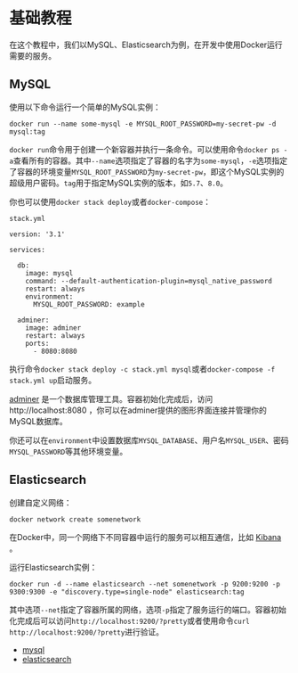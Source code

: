 # 基础教程

在这个教程中，我们以MySQL、Elasticsearch为例，在开发中使用Docker运行需要的服务。

## MySQL

使用以下命令运行一个简单的MySQL实例：

`docker run --name some-mysql -e MYSQL_ROOT_PASSWORD=my-secret-pw -d mysql:tag`

`docker run`命令用于创建一个新容器并执行一条命令。可以使用命令`docker ps -a`查看所有的容器。其中`--name`选项指定了容器的名字为`some-mysql`，`-e`选项指定了容器的环境变量`MYSQL_ROOT_PASSWORD`为`my-secret-pw`，即这个MySQL实例的超级用户密码。`tag`用于指定MySQL实例的版本，如`5.7`、`8.0`。

你也可以使用`docker stack deploy`或者`docker-compose`：

`stack.yml`

```
version: '3.1'

services:

  db:
    image: mysql
    command: --default-authentication-plugin=mysql_native_password
    restart: always
    environment:
      MYSQL_ROOT_PASSWORD: example

  adminer:
    image: adminer
    restart: always
    ports:
      - 8080:8080
```

执行命令`docker stack deploy -c stack.yml mysql`或者`docker-compose -f stack.yml up`启动服务。

[adminer](https://www.adminer.org/) 是一个数据库管理工具。容器初始化完成后，访问 http://localhost:8080 ，你可以在adminer提供的图形界面连接并管理你的MySQL数据库。

你还可以在`environment`中设置数据库`MYSQL_DATABASE`、用户名`MYSQL_USER`、密码`MYSQL_PASSWORD`等其他环境变量。

## Elasticsearch

创建自定义网络：

`docker network create somenetwork`

在Docker中，同一个网络下不同容器中运行的服务可以相互通信，比如 [Kibana](https://www.elastic.co/cn/kibana) 。

运行Elasticsearch实例：

`docker run -d --name elasticsearch --net somenetwork -p 9200:9200 -p 9300:9300 -e "discovery.type=single-node" elasticsearch:tag`

其中选项`--net`指定了容器所属的网络，选项`-p`指定了服务运行的端口。容器初始化完成后可以访问`http://localhost:9200/?pretty`或者使用命令`curl http://localhost:9200/?pretty`进行验证。

- [mysql](https://hub.docker.com/_/mysql)
- [elasticsearch](https://hub.docker.com/_/elasticsearch)